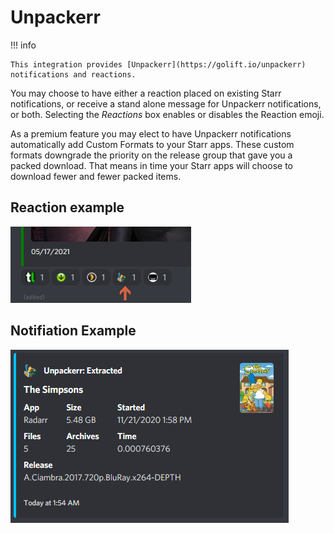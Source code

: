 # Unpackerr

!!! info

    This integration provides [Unpackerr](https://golift.io/unpackerr) notifications and reactions.

You may choose to have either a reaction placed on existing Starr notifications, or receive a stand alone message for Unpackerr notifications, or both. Selecting the *Reactions* box enables or disables the Reaction emoji.

As a premium feature you may elect to have Unpackerr notifications automatically add Custom Formats to your Starr apps. These custom formats downgrade the priority on the release group that gave you a packed download. That means in time your Starr apps will choose to download fewer and fewer packed items.

## Reaction example

![reaction.png](../../assets/screenshots/integrations/unpackerr/reaction.png)

## Notifiation Example

![extracted_notification.png](../../assets/screenshots/integrations/unpackerr/extracted_notification.png)